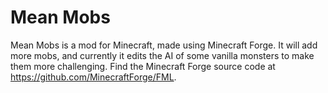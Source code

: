 # Mean Mobs

Mean Mobs is a mod for Minecraft, made using Minecraft Forge. It will add more mobs, and currently it edits the AI of some vanilla monsters to make them more challenging. Find the Minecraft Forge source code at https://github.com/MinecraftForge/FML.
